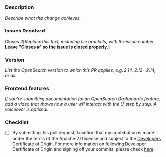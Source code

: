 ### Description
_Describe what this change achieves._

### Issues Resolved
Closes #[_Replace this text, including the brackets, with the issue number._ **Leave "Closes #" so the issue is closed properly.**]

### Version
_List the OpenSearch version to which this PR applies, e.g. 2.14, 2.12--2.14, or all._

### Frontend features
_If you're submitting documentation for an OpenSearch Dashboards feature, add a video that shows how a user will interact with the UI step by step. A voiceover is optional._ 

### Checklist
- [ ] By submitting this pull request, I confirm that my contribution is made under the terms of the Apache 2.0 license and subject to the [Developers Certificate of Origin](https://github.com/opensearch-project/OpenSearch/blob/main/CONTRIBUTING.md#developer-certificate-of-origin).
For more information on following Developer Certificate of Origin and signing off your commits, please check [here](https://github.com/opensearch-project/OpenSearch/blob/main/CONTRIBUTING.md#developer-certificate-of-origin).
